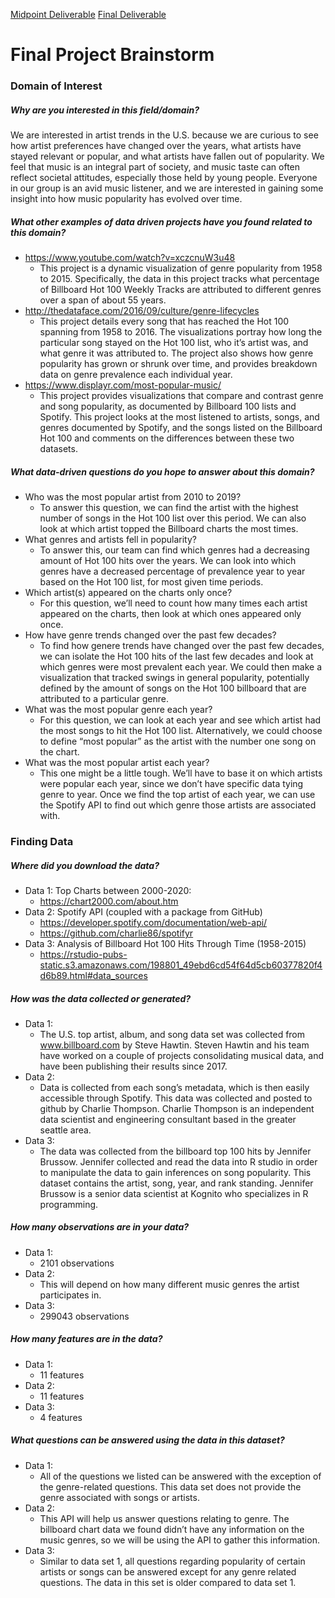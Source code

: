 [Midpoint Deliverable](https://info-201a-sp20.github.io/final-project-Info201-Sp20/) 
[Final Deliverable](https://perezkay.shinyapps.io/final-project-info201-sp20/)

# Final Project Brainstorm

### Domain of Interest

##### Why are you interested in this field/domain?
We are interested in artist trends in the U.S. because we are curious to see
how artist preferences have changed over the years, what artists have stayed
relevant or popular, and what artists have fallen out of popularity. We feel
that music is an integral part of society, and music taste can often reflect
societal attitudes, especially those held by young people. Everyone in our
group is an avid music listener, and we are interested in gaining some insight
into how music popularity has evolved over time.

##### What other examples of data driven projects have you found related to this domain?
- https://www.youtube.com/watch?v=xczcnuW3u48
  - This project is a dynamic visualization of genre popularity
 from 1958 to 2015. Specifically, the data in this project tracks what
 percentage of Billboard Hot 100 Weekly Tracks are attributed to different
 genres over a span of about 55 years.
- http://thedataface.com/2016/09/culture/genre-lifecycles
  - This project details every song that has reached the Hot 100 spanning from
 1958 to 2016. The visualizations portray how long the particular song stayed
 on the Hot 100 list, who it’s artist was, and what genre it was attributed to.
 The project also shows how genre popularity has grown or shrunk over time, and
 provides breakdown data on genre prevalence each individual year.
- https://www.displayr.com/most-popular-music/
  - This project provides visualizations that compare and contrast genre and
 song popularity, as documented by Billboard 100 lists and Spotify. This
 project looks at the most listened to artists, songs, and genres documented by
 Spotify, and the songs listed on the Billboard Hot 100 and comments on the
 differences between these two datasets.


##### What data-driven questions do you hope to answer about this domain?
- Who was the most popular artist from 2010 to 2019?
  - To answer this question, we can find the artist with the highest number of
 songs in the Hot 100 list over this period. We can also look at which artist
 topped the Billboard charts the most times.
- What genres and artists fell in popularity?
  - To answer this, our team can find which genres had a decreasing amount of
 Hot 100 hits over the years. We can look into which genres have a decreased
 percentage of prevalence year to year based on the  Hot 100 list, for most
 given time periods.
- Which artist(s) appeared on the charts only once?
  - For this question, we’ll need to count how many times each artist appeared
 on the charts, then look at which ones appeared only once.
- How have genre trends changed over the past few decades?
  - To find how genere trends have changed over the past few decades, we can
 isolate the Hot 100 hits of the last few decades and look at which genres were
 most prevalent each year. We could then make a visualization that tracked
 swings in general popularity, potentially defined by the amount of songs on
 the Hot 100 billboard that are attributed to a particular genre.
- What was the most popular genre each year?
  - For this question, we can look at each year and see which artist had the
 most songs to hit the Hot 100 list. Alternatively, we could choose to define
 “most popular” as the artist with the number one song on the chart.
- What was the most popular artist each year?
  - This one might be a little tough. We’ll have to base it on which artists
 were popular each year, since we don’t have specific data tying genre to year.
 Once we find the top artist of each year, we can use the Spotify API to find
 out which genre those artists are associated with.

### Finding Data

##### Where did you download the data?
- Data 1: Top Charts between 2000-2020:
  - https://chart2000.com/about.htm
- Data  2: Spotify API (coupled with a package from GitHub)
  - https://developer.spotify.com/documentation/web-api/
  - https://github.com/charlie86/spotifyr
- Data 3: Analysis of Billboard Hot 100 Hits Through Time (1958-2015)
  - https://rstudio-pubs-static.s3.amazonaws.com/198801_49ebd6cd54f64d5cb60377820f4d6b89.html#data_sources

##### How was the data collected or generated?
- Data 1:
  - The U.S. top artist, album, and song data set was collected from
 www.billboard.com by Steve Hawtin. Steven Hawtin and his team have worked on a
 couple of projects consolidating musical data, and have been publishing their
 results since 2017.
- Data 2:
  -   Data is collected from each song’s metadata, which is then easily
 accessible through Spotify. This data was collected and posted to github by
 Charlie Thompson. Charlie Thompson is an independent data scientist and
 engineering consultant based in the greater seattle area.
- Data 3:
  - The data was collected from the billboard top 100 hits by Jennifer Brussow.
 Jennifer collected and read the data into R studio in order to manipulate the
 data to gain inferences on song popularity. This dataset contains the artist,
 song, year, and rank standing. Jennifer Brussow is a senior data scientist at
 Kognito who specializes in R programming.

##### How many observations are in your data?
- Data 1:
  - 2101 observations
- Data 2:
  - This will depend on how many different music genres the artist participates
 in.
- Data 3:
  - 299043 observations

##### How many features are in the data?
- Data 1:
  - 11 features
- Data 2:
  - 11 features
- Data 3:
  - 4 features

##### What questions can be answered using the data in this dataset?
- Data 1:
  - All of the questions we listed can be answered with the exception of the
 genre-related questions. This data set does not provide the genre associated
 with songs or artists.
- Data 2:
  - This API will help us answer questions relating to genre. The billboard
 chart data we found didn’t have any information on the music genres, so we
 will be using the API to gather this information.
- Data 3:
  - Similar to data set 1, all questions regarding popularity of certain artists
  or songs can be answered except for any genre related questions. The data in
	this set is older compared to data set 1.
